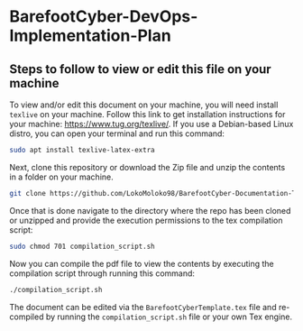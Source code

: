 # BarefootCyber-DevOps-Implementation-Plan

## Steps to follow to view or edit this file on your machine

To view and/or edit this document on your machine, you will need install `texlive` on your machine. Follow this link to get installation instructions for your machine: https://www.tug.org/texlive/. If you use a Debian-based Linux distro, you can open your terminal and run this command:

```bash
sudo apt install texlive-latex-extra
```

Next, clone this repository or download the Zip file and unzip the contents in a folder on your machine.

```bash
git clone https://github.com/LokoMoloko98/BarefootCyber-Documentation-Template.git
```

Once that is done navigate to the directory where the repo has been cloned or unzipped and provide the execution permissions to the tex compilation script:

```bash
sudo chmod 701 compilation_script.sh
```

Now you can compile the pdf file to view the contents by executing the compilation script through running this command:
```bash
./compilation_script.sh 
```
The document can be edited via the `BarefootCyberTemplate.tex` file and re-compiled by running the `compilation_script.sh` file or your own Tex engine.